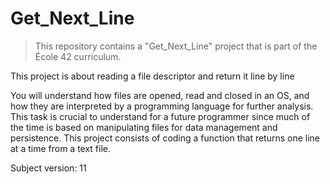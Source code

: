 # Get_Next_Line
> This repository contains a "Get_Next_Line" project that is part of the École 42 curriculum.

This project is about reading a file descriptor and return it line by line

You will understand how files are opened, read and closed in an OS,
and how they are interpreted by a programming language for further analysis.
This task is crucial to understand for a future programmer since much of the time is based
on manipulating files for data management and persistence.
This project consists of coding a function that returns one line at a time from a text file.

Subject version: 11
